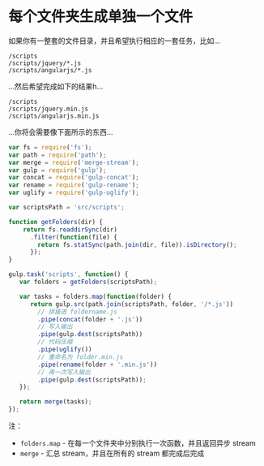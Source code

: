 # 每个文件夹生成单独一个文件

如果你有一整套的文件目录，并且希望执行相应的一套任务，比如...

```
/scripts
/scripts/jquery/*.js
/scripts/angularjs/*.js
```

...然后希望完成如下的结果h...

```
/scripts
/scripts/jquery.min.js
/scripts/angularjs.min.js
```

...你将会需要像下面所示的东西...

``` javascript
var fs = require('fs');
var path = require('path');
var merge = require('merge-stream');
var gulp = require('gulp');
var concat = require('gulp-concat');
var rename = require('gulp-rename');
var uglify = require('gulp-uglify');

var scriptsPath = 'src/scripts';

function getFolders(dir) {
    return fs.readdirSync(dir)
      .filter(function(file) {
        return fs.statSync(path.join(dir, file)).isDirectory();
      });
}

gulp.task('scripts', function() {
   var folders = getFolders(scriptsPath);

   var tasks = folders.map(function(folder) {
      return gulp.src(path.join(scriptsPath, folder, '/*.js'))
        // 拼接进 foldername.js
        .pipe(concat(folder + '.js'))
        // 写入输出
        .pipe(gulp.dest(scriptsPath))
        // 代码压缩
        .pipe(uglify())
        // 重命名为 folder.min.js
        .pipe(rename(folder + '.min.js'))
        // 再一次写入输出
        .pipe(gulp.dest(scriptsPath));
   });

   return merge(tasks);
});
```

注：

- `folders.map` - 在每一个文件夹中分别执行一次函数，并且返回异步 stream
- `merge` - 汇总 stream，并且在所有的 stream 都完成后完成

